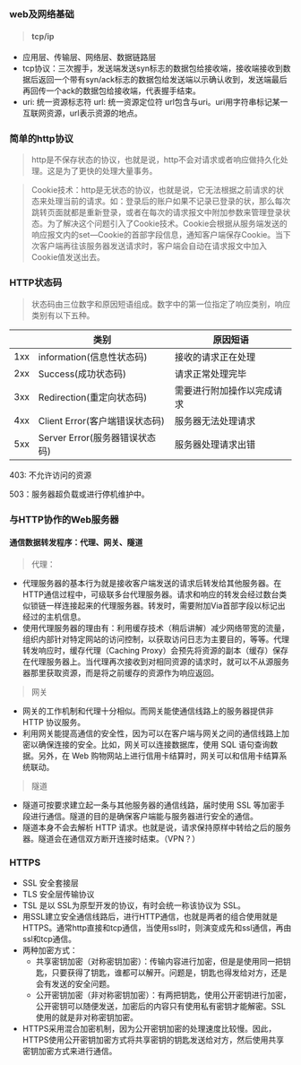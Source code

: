 ### web及网络基础

> #### tcp/ip

- 应用层、传输层、网络层、数据链路层
- tcp协议：三次握手，发送端发送syn标志的数据包给接收端，接收端接收到数据后返回一个带有syn/ack标志的数据包给发送端以示确认收到，发送端最后再回传一个ack的数据包给接收端，代表握手结束。
- uri: 统一资源标志符 url: 统一资源定位符 url包含与uri。uri用字符串标记某一互联网资源，url表示资源的地点。

### 简单的http协议

> http是不保存状态的协议，也就是说，http不会对请求或者响应做持久化处理。这是为了更快的处理大量事务。

> Cookie技术：http是无状态的协议，也就是说，它无法根据之前请求的状态来处理当前的请求。如：登录后的账户如果不记录已登录的状，那么每次跳转页面就都是重新登录，或者在每次的请求报文中附加参数来管理登录状态。为了解决这个问题引入了Cookie技术。Cookie会根据从服务端发送的响应报文内的set—Cookie的首部字段信息，通知客户端保存Cookie。当下次客户端再往该服务器发送请求时，客户端会自动在请求报文中加入Cookie值发送出去。

### HTTP状态码

> 状态码由三位数字和原因短语组成。数字中的第一位指定了响应类别，响应类别有以下五种。

|      | 类别                           | 原因短语                   |
| ---- | ------------------------------ | -------------------------- |
| 1xx  | information(信息性状态码)      | 接收的请求正在处理         |
| 2xx  | Success(成功状态码)            | 请求正常处理完毕           |
| 3xx  | Redirection(重定向状态码)      | 需要进行附加操作以完成请求 |
| 4xx  | Client Error(客户端错误状态码) | 服务器无法处理请求         |
| 5xx  | Server Error(服务器错误状态码) | 服务器处理请求出错         |

403: 不允许访问的资源

503：服务器超负载或进行停机维护中。

### 与HTTP协作的Web服务器

#### 通信数据转发程序：代理、网关、隧道

> 代理：

- 代理服务器的基本行为就是接收客户端发送的请求后转发给其他服务器。在HTTP通信过程中，可级联多台代理服务器。请求和响应的转发会经过数台类似锁链一样连接起来的代理服务器。转发时，需要附加Via首部字段以标记出经过的主机信息。
- 使用代理服务器的理由有：利用缓存技术（稍后讲解）减少网络带宽的流量，组织内部针对特定网站的访问控制，以获取访问日志为主要目的，等等。代理转发响应时，缓存代理（Caching Proxy）会预先将资源的副本（缓存）保存在代理服务器上。当代理再次接收到对相同资源的请求时，就可以不从源服务器那里获取资源，而是将之前缓存的资源作为响应返回。

> 网关

- 网关的工作机制和代理十分相似。而网关能使通信线路上的服务器提供非 HTTP 协议服务。
- 利用网关能提高通信的安全性，因为可以在客户端与网关之间的通信线路上加密以确保连接的安全。比如，网关可以连接数据库，使用 SQL 语句查询数据。另外，在 Web 购物网站上进行信用卡结算时，网关可以和信用卡结算系统联动。

> 隧道

- 隧道可按要求建立起一条与其他服务器的通信线路，届时使用 SSL 等加密手段进行通信。隧道的目的是确保客户端能与服务器进行安全的通信。
- 隧道本身不会去解析 HTTP 请求。也就是说，请求保持原样中转给之后的服务器。隧道会在通信双方断开连接时结束。（VPN？）

### HTTPS

- SSL 安全套接层
- TLS 安全层传输协议
- TSL 是以 SSL为原型开发的协议，有时会统一称该协议为 SSL。
- 用SSL建立安全通信线路后，进行HTTP通信，也就是两者的组合使用就是HTTPS。通常http直接和tcp通信，当使用ssl时，则演变成先和ssl通信，再由ssl和tcp通信。
- 两种加密方式：
  - 共享密钥加密（对称密钥加密）：传输内容进行加密，但是是使用同一把钥匙，只要获得了钥匙，谁都可以解开。问题是，钥匙也得发给对方，还是会有发送的安全问题。
  - 公开密钥加密（非对称密钥加密）：有两把钥匙，使用公开密钥进行加密，公开密钥可以随便发送，加密后的内容只有使用私有密钥才能解密。SSL使用的就是非对称密钥加密。
- HTTPS采用混合加密机制，因为公开密钥加密的处理速度比较慢。因此，HTTPS使用公开密钥加密方式将共享密钥的钥匙发送给对方，然后使用共享密钥加密方式来进行通信。